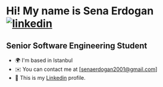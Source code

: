 Hi! My name is Sena Erdogan [](https://user-images.githubusercontent.com/18350557/176309783-0785949b-9127-417c-8b55-ab5a4333674e.gif) [![linkedin](https://img.shields.io/badge/Linkedin-000000?style=for-the-badge&logo=Linkedin&logoColor=white)](https://www.linkedin.com/in/sena-erdo%C4%9Fan/)
=============================================

Senior Software Engineering Student
------------------------------------

* 🌍  I'm based in Istanbul
* ✉️  You can contact me at [senaerdogan2001@gmail.com]
* 🚀  This is my [Linkedin](https://www.linkedin.com/in/sena-erdo%C4%9Fan/) profile.


